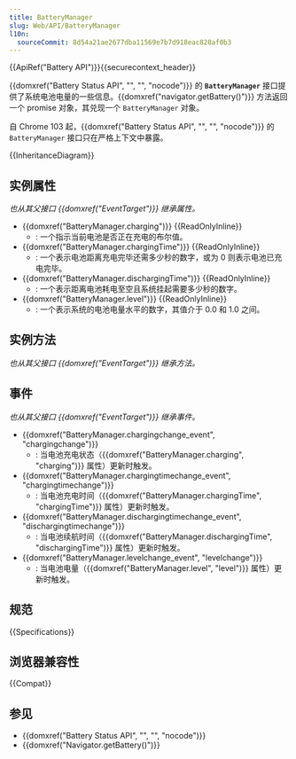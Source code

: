 ```yaml
---
title: BatteryManager
slug: Web/API/BatteryManager
l10n:
  sourceCommit: 8d54a21ae2677dba11569e7b7d918eac828af0b3
---
```


{{ApiRef("Battery API")}}{{securecontext_header}}

{{domxref("Battery Status API", "", "", "nocode")}} 的 **`BatteryManager`** 接口提供了系统电池电量的一些信息。{{domxref("navigator.getBattery()")}} 方法返回一个 promise 对象，其兑现一个 `BatteryManager` 对象。

自 Chrome 103 起，{{domxref("Battery Status API", "", "", "nocode")}} 的 `BatteryManager` 接口只在严格上下文中暴露。

{{InheritanceDiagram}}

## 实例属性

_也从其父接口 {{domxref("EventTarget")}} 继承属性。_

- {{domxref("BatteryManager.charging")}} {{ReadOnlyInline}}
  - : 一个指示当前电池是否正在充电的布尔值。
- {{domxref("BatteryManager.chargingTime")}} {{ReadOnlyInline}}
  - : 一个表示电池距离充电完毕还需多少秒的数字，或为 0 则表示电池已充电完毕。
- {{domxref("BatteryManager.dischargingTime")}} {{ReadOnlyInline}}
  - : 一个表示距离电池耗电至空且系统挂起需要多少秒的数字。
- {{domxref("BatteryManager.level")}} {{ReadOnlyInline}}
  - : 一个表示系统的电池电量水平的数字，其值介于 0.0 和 1.0 之间。

## 实例方法

_也从其父接口 {{domxref("EventTarget")}} 继承方法。_

## 事件

_也从其父接口 {{domxref("EventTarget")}} 继承事件。_

- {{domxref("BatteryManager.chargingchange_event", "chargingchange")}}
  - : 当电池充电状态（{{domxref("BatteryManager.charging", "charging")}} 属性）更新时触发。
- {{domxref("BatteryManager.chargingtimechange_event", "chargingtimechange")}}
  - : 当电池充电时间（{{domxref("BatteryManager.chargingTime", "chargingTime")}} 属性）更新时触发。
- {{domxref("BatteryManager.dischargingtimechange_event", "dischargingtimechange")}}
  - : 当电池续航时间（{{domxref("BatteryManager.dischargingTime", "dischargingTime")}} 属性）更新时触发。
- {{domxref("BatteryManager.levelchange_event", "levelchange")}}
  - : 当电池电量（{{domxref("BatteryManager.level", "level")}} 属性）更新时触发。

## 规范

{{Specifications}}

## 浏览器兼容性

{{Compat}}

## 参见

- {{domxref("Battery Status API", "", "", "nocode")}}
- {{domxref("Navigator.getBattery()")}}
